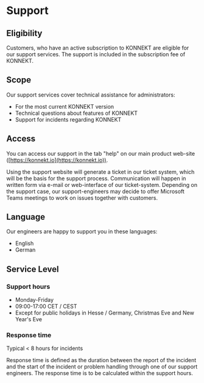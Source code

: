 # Support

## Eligibility

Customers, who have an active subscription to KONNEKT are eligible for our support services. The support is included in the subscription fee of KONNEKT.

## Scope

Our support services cover technical assistance for administrators:

* For the most current KONNEKT version
* Technical questions about features of KONNEKT
* Support for incidents regarding KONNEKT

## Access

You can access our support in the tab "help" on our main product web-site ([https://konnekt.io](https://konnekt.io)).

Using the support website will generate a ticket in our ticket system, which will be the basis for the support process. Communication will happen in written form via e-mail or web-interface of our ticket-system. Depending on the support case, our support-engineers may decide to offer Microsoft Teams meetings to work on issues together with customers.

## Language

Our engineers are happy to support you in these languages:

* English
* German

## Service Level

### Support hours

* Monday-Friday
* 09:00-17:00 CET / CEST
* Except for public holidays in Hesse / Germany, Christmas Eve and New Year's Eve

### Response time

Typical < 8 hours for incidents

Response time is defined as the duration between the report of the incident and the start of the incident or problem handling through one of our support engineers. The response time is to be calculated within the support hours.

